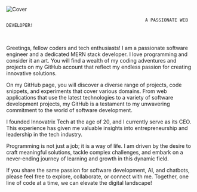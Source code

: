 ![Cover](https://github.com/SaadMinhaj/SaadMinhaj/assets/142347299/acfe2982-7b99-440b-a365-0d8dca3a67eb)

                                                        A PASSIONATE WEB DEVELOPER!
<br />
<p>
Greetings, fellow coders and tech enthusiasts! I am a passionate software engineer and a dedicated MERN stack developer. I love programming and consider it an art. You will find a wealth of my coding adventures and projects on my GitHub account that reflect my endless passion for creating innovative solutions.

On my GitHub page, you will discover a diverse range of projects, code snippets, and experiments that cover various domains. From web applications that use the latest technologies to a variety of software development projects, my GitHub is a testament to my unwavering commitment to the world of software development.

I founded Innovatrix Tech at the age of 20, and I currently serve as its CEO. This experience has given me valuable insights into entrepreneurship and leadership in the tech industry.

Programming is not just a job; it is a way of life. I am driven by the desire to craft meaningful solutions, tackle complex challenges, and embark on a never-ending journey of learning and growth in this dynamic field.

If you share the same passion for software development, AI, and chatbots, please feel free to explore, collaborate, or connect with me. Together, one line of code at a time, we can elevate the digital landscape!
</p>
                                                                  
